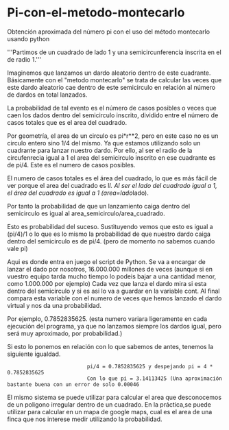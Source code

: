 # Pi-con-el-metodo-montecarlo
Obtención aproximada del número pi con el uso del método montecarlo usando python


'''Partimos de un cuadrado de lado 1 y una semicircunferencia inscrita en el de radio 1.'''



Imaginemos que lanzamos un dardo aleatorio dentro de este cuadrante. Básicamente con el "metodo montecarlo" se 
trata de calcular las veces que este dardo aleatorio cae dentro de este semicirculo en relación al número de 
dardos en total lanzados.

La probabilidad de tal evento es el número de casos posibles o veces que caen los dados dentro del semicirculo 
inscrito, dividido entre el número de casos totales que es el area del cuadrado.

Por geometría, el area de un circulo es pi*r**2, pero en este caso no es un circulo entero sino 1/4 del mismo.
Ya que estamos utilizando solo un cuadrante para lanzar nuestro dardo. Por ello, al ser el radio de la circufenrecia
igual a 1 el area del semicirculo inscrito en ese cuadrante es de pi/4. Este es el numero de casos posibles.

El numero de casos totales es el área del cuadrado, lo que es más fácil de ver porque el area del cuadrado es l*l.
Al ser el lado del cuadrado igual a 1, el área del cuadrado es igual a 1 (area=lado*lado).

Por tanto la probabilidad de que un lanzamiento caiga dentro del semicirculo es igual al area_semicirculo/area_cuadrado.

Esto es probabilidad del suceso. Sustituyendo vemos que esto es igual a (pi/4)/1 o lo que es lo mismo la  probabilidad 
de que nuestro dardo caiga dentro del semicirculo es de pi/4. (pero de momento no sabemos cuando vale pi)

Aqui es donde entra en juego el script de Python. Se va a encargar de lanzar el dado por nosotros, 16.000.000 millones de veces
(aunque si en vuestro equipo tarda mucho tiempo lo podeis bajar a una cantidad menor, como 1.000.000 por ejemplo)
Cada vez que lanza el dardo mira si esta dentro del semicirculo y si es asi lo va a guardar en la variable cont. Al final 
compara esta variable con el numero de veces que hemos lanzado el dardo virtual y nos da una probabilidad.

Por ejemplo, 0.7852835625. (esta numero variara ligeramente en cada ejecución del programa, ya que no lanzamos siempre
los dardos igual, pero será muy aproximado, por probabilidad.)

Si esto lo ponemos en relación con lo que sabemos de antes, tenemos la siguiente igualdad.

                              pi/4 = 0.7852835625 y despejando pi = 4 * 0.7852835625
                              Con lo que pi = 3.14113425 (Una aproximación bastante buena con un error de solo 0.00046


El mismo sistema se puede utilizar para calcular el area que desconocemos de un poligono irregular dentro de un cuadrado.
En la práctica,se puede utilizar para calcular en un mapa de google maps, cual es el area de una finca que nos interese medir
utilizando la probabilidad.
